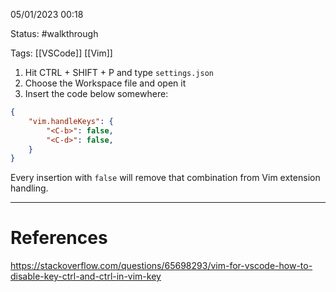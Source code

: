 05/01/2023 00:18

Status: #walkthrough 

Tags: [[VSCode]] [[Vim]]

1. Hit CTRL + SHIFT + P and type `settings.json`
2. Choose the Workspace file and open it
3. Insert the code below somewhere:

```json
{
	"vim.handleKeys": {
		"<C-b>": false,
		"<C-d>": false,
	}
}
```

Every insertion with `false` will remove that combination from Vim extension handling.

---
# References

https://stackoverflow.com/questions/65698293/vim-for-vscode-how-to-disable-key-ctrl-and-ctrl-in-vim-key